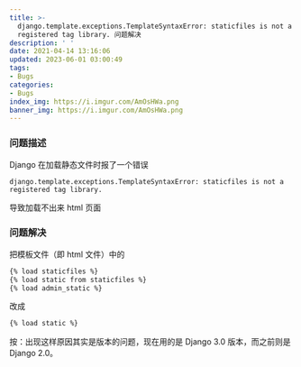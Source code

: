 ```yaml
---
title: >-
  django.template.exceptions.TemplateSyntaxError: staticfiles is not a
  registered tag library. 问题解决
description: ' '
date: 2021-04-14 13:16:06
updated: 2023-06-01 03:00:49
tags:
- Bugs
categories:
- Bugs
index_img: https://i.imgur.com/AmOsHWa.png
banner_img: https://i.imgur.com/AmOsHWa.png
---
```


### 问题描述

Django 在加载静态文件时报了一个错误

    django.template.exceptions.TemplateSyntaxError: staticfiles is not a registered tag library.

导致加载不出来 html 页面

### 问题解决

把模板文件（即 html 文件）中的

```html
{% load staticfiles %}
{% load static from staticfiles %}
{% load admin_static %}
```

改成

```html
{% load static %}
```

按：出现这样原因其实是版本的问题，现在用的是 Django 3.0 版本，而之前则是 Django 2.0。